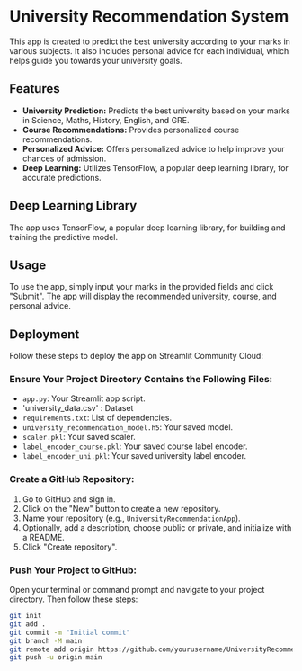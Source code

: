 # University Recommendation System

This app is created to predict the best university according to your marks in various subjects. It also includes personal advice for each individual, which helps guide you towards your university goals.

## Features

- **University Prediction:** Predicts the best university based on your marks in Science, Maths, History, English, and GRE.
- **Course Recommendations:** Provides personalized course recommendations.
- **Personalized Advice:** Offers personalized advice to help improve your chances of admission.
- **Deep Learning:** Utilizes TensorFlow, a popular deep learning library, for accurate predictions.

## Deep Learning Library

The app uses TensorFlow, a popular deep learning library, for building and training the predictive model.

## Usage

To use the app, simply input your marks in the provided fields and click "Submit". The app will display the recommended university, course, and personal advice.

## Deployment

Follow these steps to deploy the app on Streamlit Community Cloud:

### Ensure Your Project Directory Contains the Following Files:

- `app.py`: Your Streamlit app script.
- 'university_data.csv' : Dataset
- `requirements.txt`: List of dependencies.
- `university_recommendation_model.h5`: Your saved model.
- `scaler.pkl`: Your saved scaler.
- `label_encoder_course.pkl`: Your saved course label encoder.
- `label_encoder_uni.pkl`: Your saved university label encoder.

### Create a GitHub Repository:

1. Go to GitHub and sign in.
2. Click on the "New" button to create a new repository.
3. Name your repository (e.g., `UniversityRecommendationApp`).
4. Optionally, add a description, choose public or private, and initialize with a README.
5. Click "Create repository".

### Push Your Project to GitHub:

Open your terminal or command prompt and navigate to your project directory. Then follow these steps:

```bash
git init
git add .
git commit -m "Initial commit"
git branch -M main
git remote add origin https://github.com/yourusername/UniversityRecommendationApp.git
git push -u origin main

